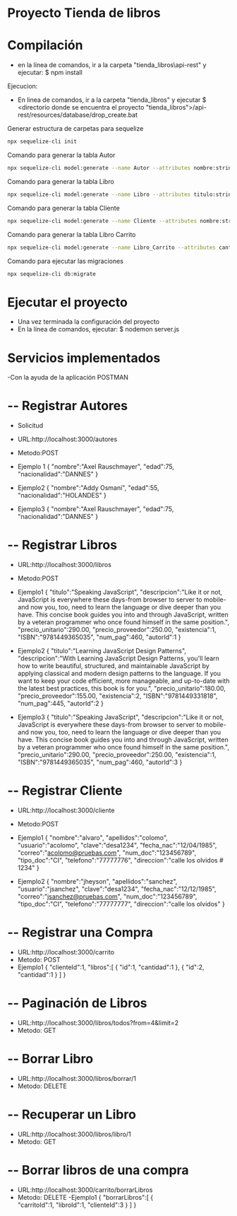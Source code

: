 Proyecto Tienda de libros
===========================================
Compilación
============
- en la línea de comandos, ir a la carpeta "tienda_libros\api-rest" y ejecutar:
$ npm install

Ejecucion:

- En linea de comandos, ir a la carpeta "tienda_libros" y ejecutar
 $ <directorio donde se encuentra el proyecto "tienda_libros">/api-rest/resources/database/drop_create.bat


Generar estructura de carpetas para sequelize
```bash
npx sequelize-cli init
```
Comando para generar la tabla Autor
```bash
npx sequelize-cli model:generate --name Autor --attributes nombre:string,edad:integer,nacionalidad:string,activo:boolean
```

Comando para generar la tabla Libro
```bash
npx sequelize-cli model:generate --name Libro --attributes titulo:string,descripcion:string(500),precio_unitario:doble,precio_proveedor:doble, existencia:doble,ISBN:string,num_pag:string,activo:boolean
```

Comando para generar la tabla Cliente
```bash
npx sequelize-cli model:generate --name Cliente --attributes nombre:string,apellidos:string,usuario:string,clave:string,fecha_nac:string,correo:string,num_doc:string,tipo_doc:string,telefono:string,direccion:string,tipo_cliente:string,activo:boolean
```


Comando para generar la tabla Libro Carrito
```bash
npx sequelize-cli model:generate --name Libro_Carrito --attributes cantidad:integer,observaciones:string,activo:boolean
```


Comando para ejecutar las migraciones
```bash
npx sequelize-cli db:migrate
```



Ejecutar el proyecto
=====================
- Una vez terminada la configuración del proyecto
- En la línea de comandos, ejecutar:
$ nodemon server.js



Servicios implementados
=====================
-Con la ayuda de la aplicación POSTMAN

-- Registrar Autores
=====================
- Solicitud
- URL:http://localhost:3000/autores
- Metodo:POST
- Ejemplo 1
{
    "nombre":"Axel Rauschmayer",
    "edad":75,
    "nacionalidad":"DANNES"
}

- Ejemplo2
{
    "nombre":"Addy Osmani",
    "edad":55,
    "nacionalidad":"HOLANDES"
}
- Ejemplo3
{
    "nombre":"Axel Rauschmayer",
    "edad":75,
    "nacionalidad":"DANNES"
}

-- Registrar Libros
=====================
- URL:http://localhost:3000/libros
- Metodo:POST
- Ejemplo1
{
    "titulo":"Speaking JavaScript",
    "descripcion":"Like it or not, JavaScript is everywhere these days-from browser to server to mobile-and now you, too, need to learn the language or dive deeper than you have. This concise book guides you into and through JavaScript, written by a veteran programmer who once found himself in the same position.",
    "precio_unitario":290.00,
    "precio_proveedor":250.00,
    "existencia":1,
    "ISBN":"9781449365035",
    "num_pag":460,
    "autorId":1
}

- Ejemplo2
{
    "titulo":"Learning JavaScript Design Patterns",
    "descripcion":"With Learning JavaScript Design Patterns, you'll learn how to write beautiful, structured, and maintainable JavaScript by applying classical and modern design patterns to the language. If you want to keep your code efficient, more manageable, and up-to-date with the latest best practices, this book is for you.",
    "precio_unitario":180.00,
    "precio_proveedor":155.00,
    "existencia":2,
    "ISBN":"9781449331818",
    "num_pag":445,
    "autorId":2
}

- Ejemplo3
{
    "titulo":"Speaking JavaScript",
    "descripcion":"Like it or not, JavaScript is everywhere these days-from browser to server to mobile-and now you, too, need to learn the language or dive deeper than you have. This concise book guides you into and through JavaScript, written by a veteran programmer who once found himself in the same position.",
    "precio_unitario":290.00,
    "precio_proveedor":250.00,
    "existencia":1,
    "ISBN":"9781449365035",
    "num_pag":460,
    "autorId":3
}

-- Registrar Cliente
=====================
- URL:http://localhost:3000/cliente
- Metodo:POST
- Ejemplo1
{
   "nombre":"alvaro",
   "apellidos":"colomo",
   "usuario":"acolomo",
   "clave":"desa1234",
   "fecha_nac":"12/04/1985",
   "correo":"acolomo@pruebas.com",
   "num_doc":"123456789",
   "tipo_doc":"CI",
   "telefono":"77777776",
   "direccion":"calle los olvidos # 1234"
}

- Ejemplo2
{
   "nombre":"jheyson",
   "apellidos":"sanchez",
   "usuario":"jsanchez",
   "clave":"desa1234",
   "fecha_nac":"12/12/1985",
   "correo":"jsanchez@pruebas.com",
   "num_doc":"123456789",
   "tipo_doc":"CI",
   "telefono":"77777777",
   "direccion":"calle los olvidos"
}

-- Registrar una Compra
=====================
- URL:http://localhost:3000/carrito
- Metodo: POST
- Ejemplo1
{
   "clienteId":1,
   "libros":[
   		{
   			"id":1,
   			"cantidad":1
   		},
   		{
   			"id":2,
   			"cantidad":1
   		}
   	]
}

-- Paginación de Libros
=====================
- URL:http://localhost:3000/libros/todos?from=4&limit=2
- Metodo: GET

-- Borrar Libro
=====================
- URL:http://localhost:3000/libros/borrar/1
- Metodo: DELETE

-- Recuperar un Libro
=====================
- URL:http://localhost:3000/libros/libro/1
- Metodo: GET

-- Borrar libros de una compra
=====================
- URL:http://localhost:3000/carrito/borrarLibros
- Metodo: DELETE
-Ejemplo1
{
   "borrarLibros":[
   		{	
   			"carritoId":1,
   			"libroId":1,
   			"clienteId":3
   		}
   	]
}